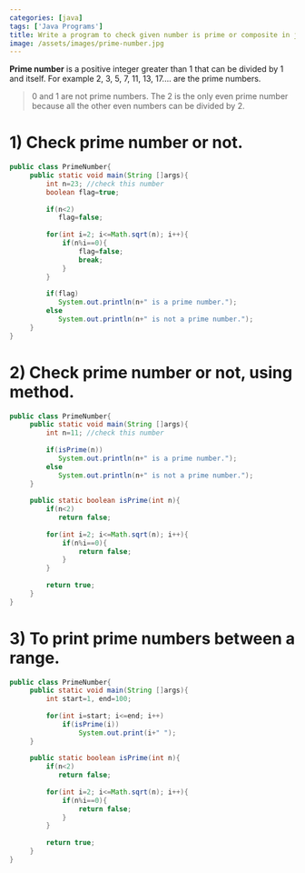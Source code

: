 ```yaml
---
categories: [java]
tags: ['Java Programs']
title: Write a program to check given number is prime or composite in java
image: /assets/images/prime-number.jpg
---
```


**Prime number** is a positive integer greater than 1 that can be divided by 1 and itself. For example 2, 3, 5, 7, 11, 13, 17.... are the prime numbers.
<!--more-->

> 0 and 1 are not prime numbers. The 2 is the only even prime number because all the other even numbers can be divided by 2.

# 1) Check prime number or not.

``` java
public class PrimeNumber{
     public static void main(String []args){
         int n=23; //check this number
         boolean flag=true;
       
         if(n<2)
            flag=false;
     
         for(int i=2; i<=Math.sqrt(n); i++){
             if(n%i==0){
                 flag=false;
                 break;
             }
         }
       
         if(flag)
            System.out.println(n+" is a prime number.");
         else
            System.out.println(n+" is not a prime number.");
     }
}
```

# 2) Check prime number or not, using method.

``` java
public class PrimeNumber{
     public static void main(String []args){
         int n=11; //check this number
       
         if(isPrime(n))
            System.out.println(n+" is a prime number.");
         else
            System.out.println(n+" is not a prime number.");
     }
   
     public static boolean isPrime(int n){
         if(n<2)
            return false;
     
         for(int i=2; i<=Math.sqrt(n); i++){
             if(n%i==0){
                 return false;
             }
         }
       
         return true;
     }
}
```

# 3) To print prime numbers between a range.

``` java
public class PrimeNumber{
     public static void main(String []args){
         int start=1, end=100;
       
         for(int i=start; i<=end; i++)
             if(isPrime(i))
                 System.out.print(i+" ");
     }
   
     public static boolean isPrime(int n){
         if(n<2)
            return false;
     
         for(int i=2; i<=Math.sqrt(n); i++){
             if(n%i==0){
                 return false;
             }
         }
       
         return true;
     }
}
```